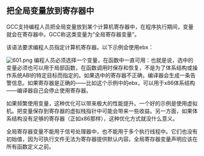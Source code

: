 ## 把全局变量放到寄存器中

GCC支持编程人员把全局变量放到某个计算机寄存器中，在程序执行期间，变量就会在寄存器中。GCC称这类变量为“全局寄存器变量”。

该语法要求编程人员指定计算机寄存器。以下示例会使用ebx：



![601.png](./images/601.png)
编程人员必须选择一个变量，在函数中一直可用：也就是说，选中的变量必须也可以用于局部函数，在函数调用时保存和恢复，不是为了体系结构或操作系统ABI的特定目标而指定的。如果选中的寄存器不正确，编译器会生成一条告警信息。如果寄存器是正确的——比如这个示例中的ebx，可以用于x86体系结构——编译器自己会停止使用寄存器。

如果频繁使用变量，这种优化可以带来极大的性能提升。一个好的示例是使用虚拟机。把变量保存到寄存器的虚拟栈指针中可能会带来一些收益。另一方面，如果体系结构没有足够的寄存器（正如x86那样），这种优化方式就没什么意义。

全局寄存器变量不能用于信号处理器中，也不能用于多个执行线程中。它们也没有初始值，因为可执行文件无法为寄存器提供默认内容。全局寄存器变量声明应该在所有函数定义之前。

